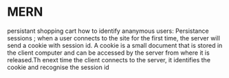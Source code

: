 # MERN
persistant shopping cart
how to identify ananymous users: Persistance sessions ; when a user connects to the site for the first time, the server will send a cookie with session id.
A cookie is a small document that is stored in the client computer and can be accessed by the server from where it is released.Th enext time the client
connects to the server, it identifies the cookie and recognise the session id
